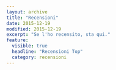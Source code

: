 ```yaml
---
layout: archive
title: "Recensioni"
date: 2015-12-19
modified: 2015-12-19
excerpt: "Se l'ho recensito, sta qui."
feature:
  visible: true
  headline: "Recensioni Top"
  category: recensioni
---
```

